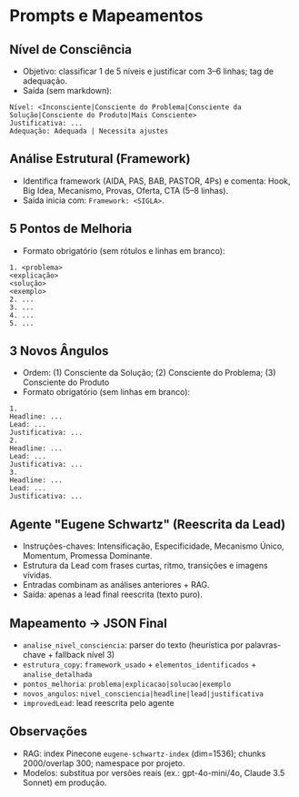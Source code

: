# Prompts e Mapeamentos

## Nível de Consciência
- Objetivo: classificar 1 de 5 níveis e justificar com 3–6 linhas; tag de adequação.
- Saída (sem markdown):
```
Nível: <Inconsciente|Consciente do Problema|Consciente da Solução|Consciente do Produto|Mais Consciente>
Justificativa: ...
Adequação: Adequada | Necessita ajustes
```

## Análise Estrutural (Framework)
- Identifica framework (AIDA, PAS, BAB, PASTOR, 4Ps) e comenta: Hook, Big Idea, Mecanismo, Provas, Oferta, CTA (5–8 linhas).
- Saída inicia com: `Framework: <SIGLA>`.

## 5 Pontos de Melhoria
- Formato obrigatório (sem rótulos e linhas em branco):
```
1. <problema>
<explicação>
<solução>
<exemplo>
2. ...
3. ...
4. ...
5. ...
```

## 3 Novos Ângulos
- Ordem: (1) Consciente da Solução; (2) Consciente do Problema; (3) Consciente do Produto
- Formato obrigatório (sem linhas em branco):
```
1.
Headline: ...
Lead: ...
Justificativa: ...
2.
Headline: ...
Lead: ...
Justificativa: ...
3.
Headline: ...
Lead: ...
Justificativa: ...
```

## Agente "Eugene Schwartz" (Reescrita da Lead)
- Instruções-chaves: Intensificação, Especificidade, Mecanismo Único, Momentum, Promessa Dominante.
- Estrutura da Lead com frases curtas, ritmo, transições e imagens vívidas.
- Entradas combinam as análises anteriores + RAG.
- Saída: apenas a lead final reescrita (texto puro).

## Mapeamento → JSON Final
- `analise_nivel_consciencia`: parser do texto (heurística por palavras-chave + fallback nível 3)
- `estrutura_copy`: `framework_usado` + `elementos_identificados` + `analise_detalhada`
- `pontos_melhoria`: `problema|explicacao|solucao|exemplo`
- `novos_angulos`: `nivel_consciencia|headline|lead|justificativa`
- `improvedLead`: lead reescrita pelo agente

## Observações
- RAG: index Pinecone `eugene-schwartz-index` (dim=1536); chunks 2000/overlap 300; namespace por projeto.
- Modelos: substitua por versões reais (ex.: gpt-4o-mini/4o, Claude 3.5 Sonnet) em produção.
